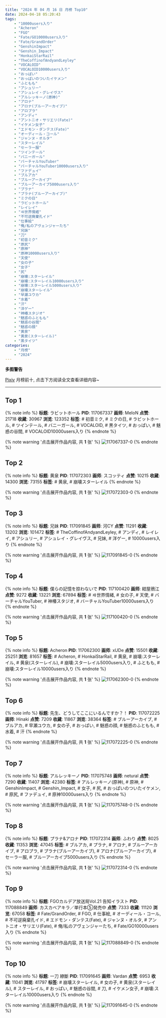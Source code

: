 ```yaml
---
title: "2024 年 04 月 16 日 月榜 Top10"
date: 2024-04-18 05:20:43
tags:
    - "10000users入り"
    - "Acheron"
    - "FGO"
    - "Fate/GO10000users入り"
    - "Fate/GrandOrder"
    - "GenshinImpact"
    - "Genshin_Impact"
    - "HonkaiStarRail"
    - "TheCoffinofAndyandLeyley"
    - "VOCALOID"
    - "VOCALOID10000users入り"
    - "おっぱい"
    - "おっぱいのついたイケメン"
    - "ふともも"
    - "アシュリー"
    - "アシュレイ・グレイヴス"
    - "アルレッキーノ(原神)"
    - "アロナ"
    - "アロナ(ブルーアーカイブ)"
    - "アロプラ"
    - "アンディ"
    - "アントニオ・サリエリ(Fate)"
    - "イケメン女子"
    - "エドモン・ダンテス(Fate)"
    - "オーディール・コール"
    - "ジャンヌ・オルタ"
    - "スターレイル"
    - "セーラー服"
    - "ツインテール"
    - "バニーガール"
    - "バーチャルYouTuber"
    - "バーチャルYouTuber10000users入り"
    - "ファデュイ"
    - "ブルアカ"
    - "ブルーアーカイブ"
    - "ブルーアーカイブ5000users入り"
    - "プラナ"
    - "プラナ(ブルーアーカイブ)"
    - "ミクの日"
    - "ラビットホール"
    - "レイレイ"
    - "ヰ世界情緒"
    - "不可逆廃棄孔イド"
    - "仕事絵"
    - "俺/私のアヴェンジャーたち"
    - "兄妹"
    - "刀"
    - "初音ミク"
    - "原尻"
    - "原神"
    - "原神10000users入り"
    - "天使"
    - "女の子"
    - "女子"
    - "尻"
    - "崩壊:スターレイル"
    - "崩壊:スターレイル10000users入り"
    - "崩壊:スターレイル5000users入り"
    - "崩壊スターレイル"
    - "早瀬ユウカ"
    - "水着"
    - "汗"
    - "洋ゲー"
    - "神椿スタジオ"
    - "魅惑のふともも"
    - "魅惑の谷間"
    - "魅惑の顔"
    - "黄泉"
    - "黄泉(スターレイル)"
    - "黒タイツ"
categories:
    - "月榜"
    - "2024"
---
```


<i class="fa fa-triangle-exclamation"></i>**多图警告**<i class="fa fa-triangle-exclamation"></i>

[Pixiv](https://www.pixiv.net/) 月榜前十, 点击下方阅读全文查看详细内容~

<!-- more -->

---

## Top 1

{% note info %}
**标题**: ラビットホール
**PID**: 117067337 **画师**: MeIoN
**点赞**: 21718 **收藏**: 30967 **浏览**: 123352
**标签**: # 初音ミク, # ミクの日, # ラビットホール, # ツインテール, # バニーガール, # VOCALOID, # 黒タイツ, # おっぱい, # 魅惑の谷間, # VOCALOID10000users入り
{% endnote %}

{% note warning '点击展开作品内容, 共 **1** 张' %}
![117067337-0](https://i.pixiv.re/img-original/img/2024/03/19/21/28/54/117067337_p0.jpg)
{% endnote %}

## Top 2

{% note info %}
**标题**: 黄泉
**PID**: 117072303 **画师**: スコッティ
**点赞**: 10215 **收藏**: 14300 **浏览**: 73155
**标签**: # 黄泉, # 崩壊スターレイル
{% endnote %}

{% note warning '点击展开作品内容, 共 **1** 张' %}
![117072303-0](https://i.pixiv.re/img-original/img/2024/03/20/00/00/47/117072303_p0.jpg)
{% endnote %}

## Top 3

{% note info %}
**标题**: 兄妹
**PID**: 117091845 **画师**: 河CY
**点赞**: 11291 **收藏**: 13202 **浏览**: 101472
**标签**: # TheCoffinofAndyandLeyley, # アンディ, # レイレイ, # アシュリー, # アシュレイ・グレイヴス, # 兄妹, # 洋ゲー, # 10000users入り
{% endnote %}

{% note warning '点击展开作品内容, 共 **1** 张' %}
![117091845-0](https://i.pixiv.re/img-original/img/2024/03/20/18/16/52/117091845_p0.jpg)
{% endnote %}

## Top 4

{% note info %}
**标题**: 僕らの記憶を掠わないで
**PID**: 117100420 **画师**: 紺屋鴉江
**点赞**: 9272 **收藏**: 13221 **浏览**: 67894
**标签**: # ヰ世界情緒, # 女の子, # 天使, # バーチャルYouTuber, # 神椿スタジオ, # バーチャルYouTuber10000users入り
{% endnote %}

{% note warning '点击展开作品内容, 共 **1** 张' %}
![117100420-0](https://i.pixiv.re/img-original/img/2024/03/20/22/44/51/117100420_p0.jpg)
{% endnote %}

## Top 5

{% note info %}
**标题**: Acheron
**PID**: 117062300 **画师**: xUDe
**点赞**: 15501 **收藏**: 25251 **浏览**: 81657
**标签**: # Acheron, # HonkaiStarRail, # 黄泉, # 崩壊:スターレイル, # 黄泉(スターレイル), # 崩壊:スターレイル5000users入り, # ふともも, # 崩壊:スターレイル10000users入り
{% endnote %}

{% note warning '点击展开作品内容, 共 **1** 张' %}
![117062300-0](https://i.pixiv.re/img-original/img/2024/03/19/18/24/57/117062300_p0.jpg)
{% endnote %}

## Top 6

{% note info %}
**标题**: 先生、どうしてここにいるんですか？！
**PID**: 117072225 **画师**: Hinaki
**点赞**: 7209 **收藏**: 11867 **浏览**: 38364
**标签**: # ブルーアーカイブ, # ブルアカ, # 早瀬ユウカ, # 女の子, # おっぱい, # 魅惑の顔, # 魅惑のふともも, # 水着, # 汗
{% endnote %}

{% note warning '点击展开作品内容, 共 **1** 张' %}
![117072225-0](https://i.pixiv.re/img-original/img/2024/03/20/00/00/21/117072225_p0.jpg)
{% endnote %}

## Top 7

{% note info %}
**标题**: アルレッキーノ
**PID**: 117075748 **画师**: netural
**点赞**: 7290 **收藏**: 11407 **浏览**: 42380
**标签**: # アルレッキーノ(原神), # 原神, # GenshinImpact, # Genshin_Impact, # 女子, # 尻, # おっぱいのついたイケメン, # 原尻, # ファデュイ, # 原神10000users入り
{% endnote %}

{% note warning '点击展开作品内容, 共 **1** 张' %}
![117075748-0](https://i.pixiv.re/img-original/img/2024/03/20/02/04/56/117075748_p0.png)
{% endnote %}

## Top 8

{% note info %}
**标题**: プラナ&アロナ
**PID**: 117072314 **画师**: ふわり
**点赞**: 8025 **收藏**: 11353 **浏览**: 47045
**标签**: # ブルアカ, # プラナ, # アロナ, # ブルーアーカイブ, # アロプラ, # プラナ(ブルーアーカイブ), # アロナ(ブルーアーカイブ), # セーラー服, # ブルーアーカイブ5000users入り
{% endnote %}

{% note warning '点击展开作品内容, 共 **1** 张' %}
![117072314-0](https://i.pixiv.re/img-original/img/2024/03/20/00/00/50/117072314_p0.jpg)
{% endnote %}

## Top 9

{% note info %}
**标题**: FGOカルデア放送局Vol.21 告知イラスト
**PID**: 117088849 **画师**: カスカベアキラ／単行本⑤発売中
**点赞**: 7333 **收藏**: 11120 **浏览**: 67058
**标签**: # Fate/GrandOrder, # FGO, # 仕事絵, # オーディール・コール, # 不可逆廃棄孔イド, # エドモン・ダンテス(Fate), # ジャンヌ・オルタ, # アントニオ・サリエリ(Fate), # 俺/私のアヴェンジャーたち, # Fate/GO10000users入り
{% endnote %}

{% note warning '点击展开作品内容, 共 **1** 张' %}
![117088849-0](https://i.pixiv.re/img-original/img/2024/03/20/16/14/37/117088849_p0.png)
{% endnote %}

## Top 10

{% note info %}
**标题**: 一刀 繚斷
**PID**: 117091645 **画师**: Vardan
**点赞**: 6953 **收藏**: 11041 **浏览**: 41797
**标签**: # 崩壊スターレイル, # 女の子, # 黄泉(スターレイル), # スターレイル, # おっぱい, # 魅惑の谷間, # 刀, # イケメン女子, # 崩壊:スターレイル10000users入り
{% endnote %}

{% note warning '点击展开作品内容, 共 **1** 张' %}
![117091645-0](https://i.pixiv.re/img-original/img/2024/04/15/13/45/13/117091645_p0.png)
{% endnote %}

